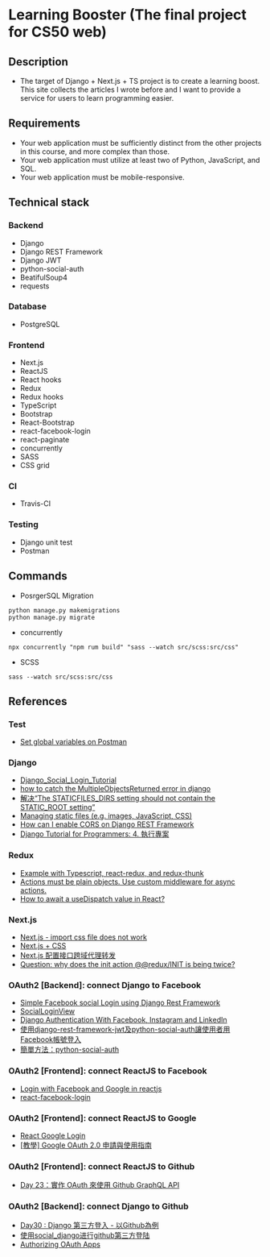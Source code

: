 # Learning Booster (The final project for CS50 web)

## Description
* The target of Django + Next.js + TS project is to create a learning boost. This site collects the articles I wrote before and I want to provide a service for users to learn programming easier.

## Requirements
* Your web application must be sufficiently distinct from the other projects in this course, and more complex than those.
* Your web application must utilize at least two of Python, JavaScript, and SQL.
* Your web application must be mobile-responsive.

## Technical stack
### Backend
* Django
* Django REST Framework
* Django JWT
* python-social-auth
* BeatifulSoup4
* requests
### Database
* PostgreSQL
### Frontend
* Next.js
* ReactJS
* React hooks
* Redux
* Redux hooks
* TypeScript
* Bootstrap
* React-Bootstrap
* react-facebook-login
* react-paginate
* concurrently
* SASS
* CSS grid
### CI
* Travis-CI
### Testing
* Django unit test
* Postman

## Commands
* PosrgerSQL Migration
```
python manage.py makemigrations
python manage.py migrate
```

* concurrently
```
npx concurrently "npm rum build" "sass --watch src/scss:src/css"
```
* SCSS
```
sass --watch src/scss:src/css
```


## References
### Test
* [Set global variables on Postman](https://learning.postman.com/docs/postman/scripts/test-examples/)

### Django
* [Django_Social_Login_Tutorial](https://github.com/twtrubiks/django_social_login_tutorial)
* [how to catch the MultipleObjectsReturned error in django](https://stackoverflow.com/questions/32172934/how-to-catch-the-multipleobjectsreturned-error-in-django)
* [解决“The STATICFILES_DIRS setting should not contain the STATIC_ROOT setting”](https://blog.csdn.net/lezeqe/article/details/95026726)
* [Managing static files (e.g. images, JavaScript, CSS)](https://docs.djangoproject.com/en/3.0/howto/static-files/)
* [How can I enable CORS on Django REST Framework](https://stackoverflow.com/questions/35760943/how-can-i-enable-cors-on-django-rest-framework)
* [Django Tutorial for Programmers: 4. 執行專案](https://ithelp.ithome.com.tw/articles/10157659)

### Redux
* [Example with Typescript, react-redux, and redux-thunk](https://github.com/reduxjs/redux-thunk/issues/213)
* [Actions must be plain objects. Use custom middleware for async actions.](https://github.com/reduxjs/redux-thunk/issues/146)
* [How to await a useDispatch value in React?](https://stackoverflow.com/questions/58825977/how-to-await-a-usedispatch-value-in-react)

### Next.js
* [Next.js - import css file does not work](https://stackoverflow.com/questions/50149729/next-js-import-css-file-does-not-work)
* [Next.js + CSS](https://github.com/zeit/next-plugins/tree/master/packages/next-css)
* [Next.js 配置接口跨域代理转发](https://www.jianshu.com/p/160793f57802)
* [Question: why does the init action @@redux/INIT is being twice?](https://github.com/reduxjs/redux/issues/382)

### OAuth2 [Backend]: connect Django to Facebook
* [Simple Facebook social Login using Django Rest Framework](https://medium.com/@katherinekimetto/simple-facebook-social-login-using-django-rest-framework-e2ac10266be1)
* [SocialLoginView](https://pastebin.com/08iLNCJc)
* [Django Authentication With Facebook, Instagram and LinkedIn](https://www.digitalocean.com/community/tutorials/django-authentication-with-facebook-instagram-and-linkedin)
* [使用django-rest-framework-jwt及python-social-auth讓使用者用Facebook帳號登入](https://yichen0831.wordpress.com/2014/08/14/%E4%BD%BF%E7%94%A8django-rest-framework-jwt%E5%8F%8Apython-social-auth%E8%AE%93%E4%BD%BF%E7%94%A8%E8%80%85%E7%94%A8facebook%E5%B8%B3%E8%99%9F%E7%99%BB%E5%85%A5/)
* [簡單方法：python-social-auth](https://riptutorial.com/zh-TW/django/example/16679/%E7%B0%A1%E5%96%AE%E6%96%B9%E6%B3%95-python-social-auth) 

### OAuth2 [Frontend]: connect ReactJS to Facebook
* [Login with Facebook and Google in reactjs](https://medium.com/recraftrelic/login-with-facebook-and-google-in-reactjs-990d818d5dab)
* [react-facebook-login](https://www.npmjs.com/package/react-facebook-login)

### OAuth2 [Frontend]: connect ReactJS to Google
* [React Google Login](https://www.npmjs.com/package/react-google-login)
* [[教學] Google OAuth 2.0 申請與使用指南](https://xenby.com/b/245-%E6%95%99%E5%AD%B8-google-oauth-2-0-%E7%94%B3%E8%AB%8B%E8%88%87%E4%BD%BF%E7%94%A8%E6%8C%87%E5%8D%97)

### OAuth2 [Frontend]: connect ReactJS to Github
* [Day 23：實作 OAuth 來使用 Github GraphQL API](https://ithelp.ithome.com.tw/articles/10188595)

### OAuth2 [Backend]: connect Django to Github
* [Day30 : Django 第三方登入 - 以Github為例](https://ithelp.ithome.com.tw/articles/10206389)
* [使用social_django进行github第三方登陆](https://www.cnblogs.com/wcleonard/p/10977093.html)
* [Authorizing OAuth Apps](https://developer.github.com/apps/building-oauth-apps/authorizing-oauth-apps/)
